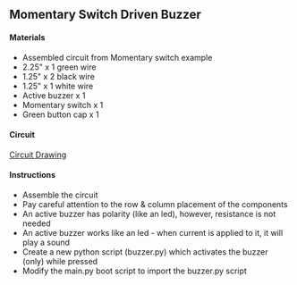 ## Momentary Switch Driven Buzzer

#### Materials
 - Assembled circuit from Momentary switch example
 - 2.25" x 1 green wire
 - 1.25" x 2 black wire
 - 1.25" x 1 white wire
 - Active buzzer x 1
 - Momentary switch x 1
 - Green button cap x 1

#### Circuit
[Circuit Drawing](lesson01-11.pdf)

#### Instructions
 - Assemble the circuit
 - Pay careful attention to the row & column placement of the components
 - An active buzzer has polarity (like an led), however, resistance is not needed
 - An active buzzer works like an led - when current is applied to it, it will play a sound
 - Create a new python script (buzzer.py) which activates the buzzer (only) while pressed
 - Modify the main.py boot script to import the buzzer.py script
